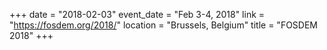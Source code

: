 +++
date = "2018-02-03"
event_date = "Feb 3-4, 2018"
link = "https://fosdem.org/2018/"
location = "Brussels, Belgium"
title = "FOSDEM 2018"
+++
